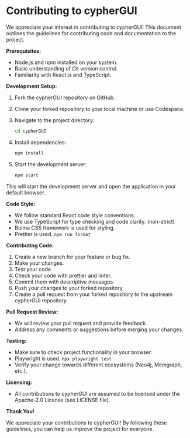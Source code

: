 # Contributing to cypherGUI

We appreciate your interest in contributing to cypherGUI! This document outlines the guidelines for contributing code and documentation to the project.

**Prerequisites:**

-   Node.js and npm installed on your system.
-   Basic understanding of Git version control.
-   Familiarity with React.js and TypeScript.

**Development Setup:**

1. Fork the cypherGUI repository on GitHub.
2. Clone your forked repository to your local machine or use Codespace.
3. Navigate to the project directory:

    ```bash
    cd cypherGUI
    ```

4. Install dependencies:

    ```bash
    npm install
    ```

5. Start the development server:

    ```bash
    npm start
    ```

This will start the development server and open the application in your default browser.

**Code Style:**

-   We follow standard React code style conventions.
-   We use TypeScript for type checking and code clarity. (non-strict)
-   Bulma CSS framework is used for styling.
-   Prettier is used. `npm run format`

**Contributing Code:**

1. Create a new branch for your feature or bug fix.
2. Make your changes.
3. Test your code.
4. Check your code with prettier and linter.
5. Commit them with descriptive messages.
6. Push your changes to your forked repository.
7. Create a pull request from your forked repository to the upstream cypherGUI repository.

**Pull Request Review:**

-   We will review your pull request and provide feedback.
-   Address any comments or suggestions before merging your changes.

**Testing:**

-   Make sure to check project functionality in your browser.
-   Playwright is used. `npx playwright test`
-   Verify your change towards different ecosystems (Neo4j, Memgraph, etc.).

**Licensing:**

-   All contributions to cypherGUI are assumed to be licensed under the Apache-2.0 License (see LICENSE file).

**Thank You!**

We appreciate your contributions to cypherGUI! By following these guidelines, you can help us improve the project for everyone.
